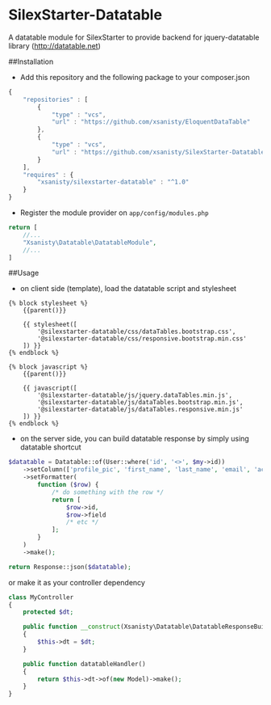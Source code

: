 # SilexStarter-Datatable
A datatable module for SilexStarter to provide backend for jquery-datatable library (http://datatable.net)

##Installation
- Add this repository and the following package to your composer.json

```javascript
{
    "repositories" : [
        {
            "type" : "vcs",
            "url" : "https://github.com/xsanisty/EloquentDataTable"
        },
        {
            "type" : "vcs",
            "url" : "https://github.com/xsanisty/SilexStarter-Datatable"
        }
    ],
    "requires" : {
        "xsanisty/silexstarter-datatable" : "^1.0"
    }
}
```

- Register the module provider on ```app/config/modules.php```

```php
return [
    //...
    "Xsanisty\Datatable\DatatableModule",
    //...
]
```

##Usage

- on client side (template), load the datatable script and stylesheet

```
{% block stylesheet %}
    {{parent()}}

    {{ stylesheet([
        '@silexstarter-datatable/css/dataTables.bootstrap.css',
        '@silexstarter-datatable/css/responsive.bootstrap.min.css'
    ]) }}
{% endblock %}

{% block javascript %}
    {{parent()}}

    {{ javascript([
        '@silexstarter-datatable/js/jquery.dataTables.min.js',
        '@silexstarter-datatable/js/dataTables.bootstrap.min.js',
        '@silexstarter-datatable/js/dataTables.responsive.min.js'
    ]) }}
{% endblock %}
```

- on the server side, you can build datatable response by simply using datatable shortcut

```php
$datatable = Datatable::of(User::where('id', '<>', $my->id))
    ->setColumn(['profile_pic', 'first_name', 'last_name', 'email', 'activated', 'last_login', 'id'])
    ->setFormatter(
        function ($row) {
            /* do something with the row */
            return [
                $row->id,
                $row->field
                /* etc */
            ];
        }
    )
    ->make();

return Response::json($datatable);
```

or make it as your controller dependency

```php
class MyController
{
    protected $dt;

    public function __construct(Xsanisty\Datatable\DatatableResponseBuilder $dt)
    {
        $this->dt = $dt;
    }

    public function datatableHandler()
    {
        return $this->dt->of(new Model)->make();
    }
}
```
